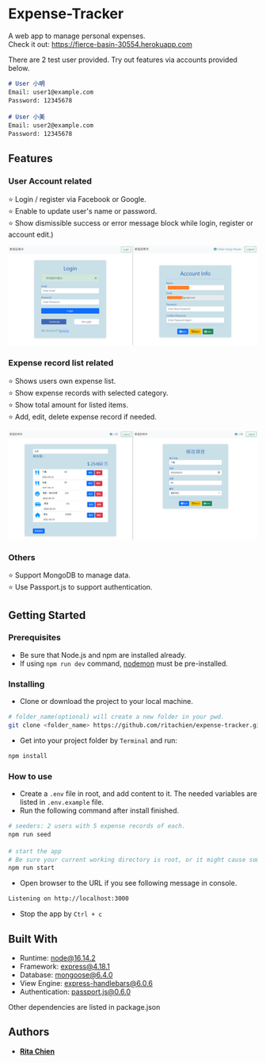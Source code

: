 # Expense-Tracker
A web app to manage personal expenses.  
Check it out: https://fierce-basin-30554.herokuapp.com  

There are 2 test user provided. Try out features via accounts provided below.  
```md
# User 小明
Email: user1@example.com
Password: 12345678

# User 小美
Email: user2@example.com
Password: 12345678
```

## Features  
### User Account related  
:star: Login / register via Facebook or Google.  
:star: Enable to update user's name or password.  
:star: Show dismissible success or error message block while login, register or account edit.)  

![user feature](./user.png)  

### Expense record list related  
:star: Shows users own expense list.  
:star: Show expense records with selected category.  
:star: Show total amount for listed items.  
:star: Add, edit, delete expense record if needed.  

![user feature](./record.png)  

### Others  
:star: Support MongoDB to manage data.  
:star: Use Passport.js to support authentication.  

## Getting Started  
### Prerequisites  
* Be sure that Node.js and npm are installed already.  
* If using `npm run dev` command, [nodemon](https://www.npmjs.com/package/nodemon) must be pre-installed.  

### Installing  
* Clone or download the project to your local machine.  
```bash
# folder_name(optional) will create a new folder in your pwd.
git clone <folder_name> https://github.com/ritachien/expense-tracker.git
```
* Get into your project folder by `Terminal` and run:  
```bash
npm install
```

### How to use  
* Create a `.env` file in root, and add content to it. The needed variables are listed in `.env.example` file.  
* Run the following command after install finished.  
```bash
# seeders: 2 users with 5 expense records of each.
npm run seed

# start the app
# Be sure your current working directory is root, or it might cause some path loading error!
npm run start
```
* Open browser to the URL if you see following message in console.  
```bash
Listening on http://localhost:3000
```
* Stop the app by `Ctrl + c`  

## Built With
* Runtime: node@16.14.2  
* Framework: express@4.18.1  
* Database: mongoose@6.4.0  
* View Engine: express-handlebars@6.0.6  
* Authentication: passport.js@0.6.0


Other dependencies are listed in package.json


## Authors
* [**Rita Chien**](https://github.com/ritachien) 
